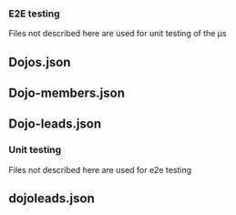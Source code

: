 ### E2E testing
Files not described here are used for unit testing of the µs

## Dojos.json
## Dojo-members.json
## Dojo-leads.json

### Unit testing
Files not described here are used for e2e testing
## dojoleads.json
